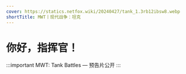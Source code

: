 ```yaml
---
cover: https://statics.netfox.wiki/20240427/tank_1.3rb12ibsw8.webp
shortTitle: MWT丨现代战争：坦克
---
```


# 你好，指挥官！

<MWTTime />

:::important MWT: Tank Battles — 预告片公开
:::

<BiliBili bvid="BV1PvWLeBEfh" />

<BiliBili bvid="BV1pz421S7b8" />

